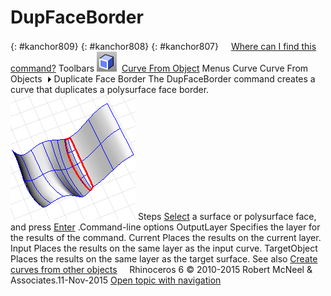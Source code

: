 ---
---


# DupFaceBorder
{: #kanchor809}
{: #kanchor808}
{: #kanchor807}
 [![images/transparent.gif](images/transparent.gif)Where can I find this command?](javascript:void(0);) Toolbars
![images/dupfaceborder.png](images/dupfaceborder.png) [Curve From Object](curve-from-object-toolbar.html) 
Menus
Curve
Curve From Objects![images/menuarrow.gif](images/menuarrow.gif)
Duplicate Face Border
The DupFaceBorder command creates a curve that duplicates a polysurface face border.
![images/dupfaceborder-001.png](images/dupfaceborder-001.png)
Steps
 [Select](select-objects.html) a surface or polysurface face, and press [Enter](enter-key.html) .Command-line options
OutputLayer
Specifies the layer for the results of the command.
Current
Places the results on the current layer.
Input
Places the results on the same layer as the input curve.
TargetObject
Places the results on the same layer as the target surface.
See also
 [Create curves from other objects](sak-curvefromobject.html) 
&#160;
&#160;
Rhinoceros 6 © 2010-2015 Robert McNeel &amp; Associates.11-Nov-2015
 [Open topic with navigation](dupfaceborder.html) 

